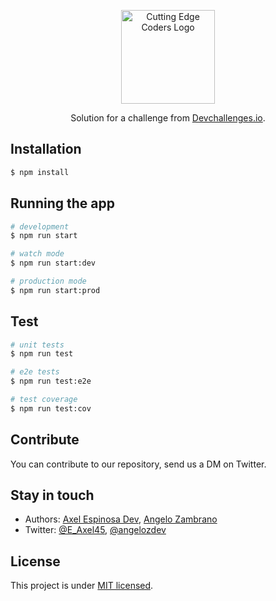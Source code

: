 <p align="center">
 <img src="https://avatars0.githubusercontent.com/u/72760547?s=400&u=160f1dcaf3d5d5542dd9ef52d1a4d4999b2077a3&v=4" width="150" alt="Cutting Edge Coders Logo"/>
</p>

<div align="center">
   Solution for a challenge from  <a href="http://devchallenges.io" target="_blank">Devchallenges.io</a>.
</div>

## Installation

```bash
$ npm install
```

## Running the app

```bash
# development
$ npm run start

# watch mode
$ npm run start:dev

# production mode
$ npm run start:prod
```

## Test

```bash
# unit tests
$ npm run test

# e2e tests
$ npm run test:e2e

# test coverage
$ npm run test:cov
```

## Contribute

You can contribute to our repository, send us a DM on Twitter.

## Stay in touch

- Authors: [Axel Espinosa Dev](https://axelespinosadev.com/github), [Angelo Zambrano](https://github.com/angelozdev)
- Twitter: [@E_Axel45](https://twitter.com/E_Axel45), [@angelozdev](https://twitter.com/angelozdev)

## License

  This project is under [MIT licensed](LICENSE).
